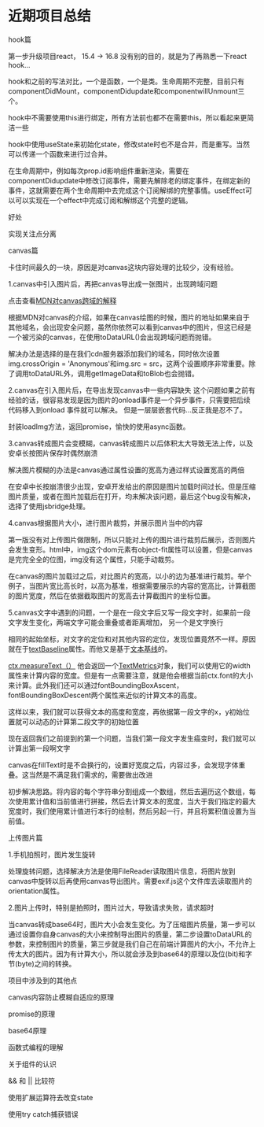 # 近期项目总结

hook篇

第一步升级项目react， 15.4 -> 16.8 没有别的目的，就是为了再熟悉一下react hook...

hook和之前的写法对比，一个是函数，一个是类。生命周期不完整，目前只有componentDidMount，componentDidupdate和componentwillUnmount三个。

hook中不需要使用this进行绑定，所有方法前也都不在需要this，所以看起来更简洁一些

hook中使用useState来初始化state，修改state时也不是合并，而是重写。当然可以传递一个函数来进行过合并。

在生命周期中，例如每次prop.id影响组件重新渲染，需要在componentDidupdate中修改订阅事件，需要先解除老的绑定事件，在绑定新的事件，这就需要在两个生命周期中去完成这个订阅解绑的完整事情。useEffect可以可以实现在一个effect中完成订阅和解绑这个完整的逻辑。


好处

实现关注点分离

canvas篇

卡住时间最久的一块，原因是对canvas这块内容处理的比较少，没有经验。

1.canvas中引入图片后，再把canvas导出成一张图片，出现跨域问题

点击查看[MDN对canvas跨域的解释](https://developer.mozilla.org/zh-CN/docs/Web/HTML/CORS_enabled_image)

根据MDN对canvas的介绍，如果在canvas绘图的时候，图片的地址如果来自于其他域名，会出现安全问题，虽然你依然可以看到canvas中的图片，但这已经是一个被污染的canvas，在使用toDataURL()会出现跨域问题而抛错。

解决办法是选择的是在我们cdn服务器添加我们的域名，同时依次设置img.crossOrigin = 'Anonymous'和img.src = src，这两个设置顺序非常重要。除了调用toDataURL外，调用getImageData和toBlob也会抛错。

2.canvas在引入图片后，在导出发现canvas中一些内容缺失
这个问题如果之前有经验的话，很容易发现是因为图片的onload事件是一个异步事件，只需要把后续代码移入到onload 事件就可以解决。 但是一层层嵌套代码...反正我是忍不了。

封装loadImg方法，返回promise，愉快的使用async函数。

3.canvas转成图片会变模糊，canvas转成图片以后体积太大导致无法上传，以及安卓长按图片保存时偶然崩溃

解决图片模糊的办法是canvas通过属性设置的宽高为通过样式设置宽高的两倍

在安卓中长按崩溃很少出现，安卓开发给出的原因是图片加载时间过长。但是压缩图片质量，或者在图片加载后在打开，均未解决该问题，最后这个bug没有解决，选择了使用jsbridge处理。

4.canvas根据图片大小，进行图片裁剪，并展示图片当中的内容

第一版没有对上传图片做限制，所以只能对上传的图片进行裁剪后展示，否则图片会发生变形。html中，img这个dom元素有object-fit属性可以设置，但是canvas是完完全全的位图，img没有这个属性，只能手动裁剪。

在canvas的图片加载过之后，对比图片的宽高，以小的边为基准进行裁剪。举个例子，当图片宽比高长时，以高为基准，根据需要展示的内容的宽高比，计算截图的图片宽度，然后在依据截取图片的宽高去计算截图片的坐标位置。

5.canvas文字中遇到的问题，一个是在一段文字后又写一段文字时，如果前一段文字发生变化，两端文字可能会重叠或者距离增加， 另一个是文字换行

相同的起始坐标，对文字的定位和对其他内容的定位，发现位置竟然不一样。原因就在于[textBaseline](https://developer.mozilla.org/zh-CN/docs/Web/API/CanvasRenderingContext2D/textBaseline)属性。而他又是基于[文本基线](https://developer.mozilla.org/zh-CN/docs/Web/API/Canvas_API/Tutorial/Drawing_text)的。

[ctx.measureText（）](https://developer.mozilla.org/zh-CN/docs/Web/API/CanvasRenderingContext2D/measureText) 他会返回一个[TextMetrics](https://developer.mozilla.org/zh-CN/docs/Web/API/TextMetrics)对象，我们可以使用它的width属性来计算内容的宽度。但是有一点需要注意，就是他会根据当前ctx.font的大小来计算。此外我们还可以通过fontBoundingBoxAscent，fontBoundingBoxDescent两个属性来近似的计算文本的高度。

这样以来，我们就可以获得文本的高度和宽度，再依据第一段文字的x，y初始位置就可以动态的计算第二段文字的初始位置

现在返回我们之前提到的第一个问题，当我们第一段文字发生癌变时，我们就可以计算出第一段啊文字

canvas在fillText时是不会换行的，设置好宽度之后，内容过多，会发现字体重叠。这当然是不满足我们需求的，需要做出改进

初步解决思路。将内容的每个字符串分割组成一个数组，然后去遍历这个数组，每次使用累计值和当前值进行拼接，然后去计算文本的宽度，当大于我们指定的最大宽度时，我们使用累计值进行本行的绘制，然后另起一行，并且将累积值设置为当前值。

上传图片篇

1.手机拍照时，图片发生旋转

处理旋转问题，选择解决方法是使用FileReader读取图片信息，将图片放到canvas中旋转以后再使用canvas导出图片。需要exif.js这个文件库去读取图片的orientation属性。

2.图片上传时，特别是拍照时，图片过大，导致请求失败，请求超时

当canvas转成base64时，图片大小会发生变化。为了压缩图片质量，第一步可以通过设置你自身canvas的大小来控制导出图片的质量，第二步设置toDataURL的参数，来控制图片的质量，第三步就是我们自己在前端计算图片的大小，不允许上传太大的图片。因为有计算大小，所以就会涉及到base64的原理以及位(bit)和字节(byte)之间的转换。

项目中涉及到的其他点

canvas内容防止模糊自适应的原理

promise的原理

base64原理

函数式编程的理解

关于组件的认识

&& 和 || 比较符

使用扩展运算符去改变state

使用try catch捕获错误

